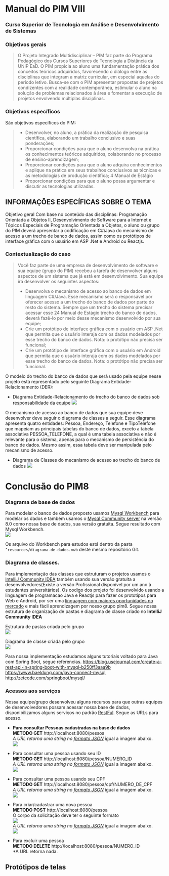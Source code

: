 # Manual do PIM VIII  
### Curso Superior de Tecnologia em Análise e Desenvolvimento de Sistemas  
  

### Objetivos gerais

> O Projeto Integrado Multidisciplinar – PIM faz parte do Programa
> Pedagógico dos Cursos Superiores de Tecnologia a Distância da UNIP
> EaD. O PIM propicia ao aluno uma fundamentação prática dos conceitos
> teóricos adquiridos, favorecendo o diálogo entre as disciplinas que
> integram a matriz curricular, em especial aquelas do período letivo.
> Busca-se com o PIM apresentar propostas de projetos condizentes com a
> realidade contemporânea, estimular o aluno na solução de problemas
> relacionados à área e fomentar a execução de projetos envolvendo
> múltiplas disciplinas.

### Objetivos específicos
São objetivos específicos do PIM: 
>  - Desenvolver, no aluno, a prática da realização de pesquisa    científica, elaborando um trabalho conclusivo e suas ponderações;
>   - Proporcionar condições para que o aluno desenvolva na prática os conhecimentos teóricos adquiridos, colaborando no processo de
> ensino-aprendizagem; 
>  - Proporcionar condições para que o aluno adquira conhecimentos e aplique na prática em seus trabalhos conclusivos as técnicas e as
> metodologias de produção científica; 4 Manual de Estágio 
>  - Proporcionar condições para que o aluno possa argumentar e discutir as tecnologias utilizadas.

## INFORMAÇÕES ESPECÍFICAS SOBRE O TEMA
Objetivo geral Com base no conteúdo das disciplinas: Programação Orientada a Objetos II, Desenvolvimento de Software para a Internet e Tópicos Especiais de Programação Orientada a Objetos, o aluno ou grupo do PIM deverá apresentar a codificação em C#/Java do mecanismo de acesso a um trecho de banco de dados, assim como os protótipos de interface gráfica com o usuário em ASP .Net e Android ou Reactjs.

### Contextualização do caso
> Você faz parte de uma empresa de desenvolvimento de software e sua
> equipe (grupo do PIM) recebeu a tarefa de desenvolver alguns aspectos
> de um sistema que já está em desenvolvimento. Sua equipe irá
> desenvolver os seguintes aspectos:
>  - Desenvolva o mecanismo de acesso ao banco de dados em linguagem C#/Java. Esse mecanismo será o responsável por oferecer acesso a um trecho do banco de dados por parte do resto do sistema. Sempre que um trecho do sistema precisar acessar esse 24 Manual de Estágio trecho do banco de dados, deverá fazê-lo por meio desse mecanismo desenvolvido por sua equipe;
>   - Crie um protótipo de interface gráfica com o usuário em ASP .Net que permita que o usuário interaja com os dados modelados por esse trecho do banco de dados. Nota: o protótipo não precisa ser funcional;
>   - Crie um protótipo de interface gráfica com o usuário em Android que permita que o usuário interaja com os dados modelados por esse trecho do banco de dados. Nota: o protótipo não precisa ser funcional.

O modelo do trecho do banco de dados que será usado pela equipe nesse projeto está representado pelo seguinte Diagrama Entidade-Relacionamento (DER):

 - Diagrama Entidade-Relacionamento do trecho do banco de dados sob responsabilidade da equipe
	![](imgs/diagrama-proposto.PNG)

O mecanismo de acesso ao banco de dados que sua equipe deve desenvolver deve seguir o diagrama de classes a seguir. Esse diagrama apresenta quatro entidades: Pessoa, Endereço, Telefone e TipoTelefone que mapeiam as principais tabelas do banco de dados, exceto a tabela associativa PESSOA_TELEFONE, a qual é uma tabela associativa e não é relevante para o sistema, apenas para o mecanismo de persistência do banco de dados. Mesmo assim, essa tabela deve ser manipulada pelo mecanismo de acesso.

 - Diagrama de Classes do mecanismo de acesso ao trecho do banco de dados
	![](imgs/diagrama-proposto.PNG)

# Conclusão do PIM8  
  
### Diagrama de base de dados
Para modelar o banco de dados proposto usamos [Mysql Workbench](https://www.mysql.com/products/workbench/) para modelar os dados e também usamos o [Mysql Community server](https://dev.mysql.com/) na versão 8.0 como nossa base de dados, sua versão gratuita. Segue resultado com Mysql Workbench.
<br/>![](imgs/diagrama-dados-final.PNG)

Os arquivo do Workbench para estudos está dentro da pasta `^resources/diagrama-de-dados.mwb` deste mesmo repositório Git.
### Diagrama de classes.
Para implementação das classes que estruturam o projetos usamos o [IntelliJ Community IDEA](https://www.jetbrains.com/pt-br/idea/) também usando sua versão gratuita a desenvolvedores(Existe a versão Profissional disponível por um ano à estudantes universitários).
Os codigo dos projeto foi desenvolvido usando a linguagem de programacao Java e Reactjs para fazer os prototipos para Web e Android, por ser uma [linguagem com maiores oportunidades no mercado](https://www.jetbrains.com/pt-br/lp/devecosystem-2020/?gclid=Cj0KCQiA-rj9BRCAARIsANB_4ADGLGTbxM8Goc2WhH5F9i3qTnZPW7Ouy32EN3D4bK0Zh2Tn5H9xvk0aAoopEALw_wcB&gclsrc=aw.ds) e mais fácil aprendizagem por nosso grupo pim8.
Segue nossa estrutura de organização de pastas e diagrama de classe criado no **IntelliJ Community IDEA**

Estrutura de pastas criada pelo grupo<br/>
![](imgs/estrutura-pastas.PNG)


Diagrama de classe criada pelo grupo<br/>
![](imgs/diagrama-classe-final.PNG)


Para nossa implementação estudamos alguns tutoriais voltado para Java com Spring Boot, segue referencias.
https://blog.usejournal.com/create-a-rest-api-in-spring-boot-with-mysql-b250ff3aaa9b
https://www.baeldung.com/java-connect-mysql
http://zetcode.com/springboot/mysql/

### Acessos aos serviços
Nossa equipe/grupo desenvolveu alguns recursos para que outras equipes de desenvolvedores possam acessar nossa base de dados, disponibilizamos alguns serviços no padrão [RestFul](https://dzone.com/articles/a-look-at-rest-api-design-patterns). Segue as URLs para acesso.

 - **Para consultar Pessoas cadastradas na base de dados**
	<br/>**METODO GET** http://localhost:8080/pessoa
    	 <br/>*A URL retorna uma string no [formato JSON](https://www.json.org/json-pt.html)* igual a imagem abaixo.
    	 <br/>![](imgs/json-all.PNG)
	 
 - Para consultar uma pessoa usando seu ID
	<br/>**METODO GET** http://localhost:8080/pessoa/NUMERO_ID
		<br/>*A URL retorna uma string no [formato JSON](https://www.json.org/json-pt.html)* igual a imagem abaixo.
    	 <br/>![](imgs/json-all.PNG)

 - Para consultar uma pessoa usando seu CPF
	<br/>**METODO GET** http://localhost:8080/pessoa/cpf/NUMERO_DE_CPF
		<br/>*A URL retorna uma string no [formato JSON](https://www.json.org/json-pt.html)* igual a imagem abaixo.
    	 <br/>![](imgs/json-all.PNG)

 - Para criar/cadastrar uma nova pessoa
	<br/>**METODO POST** http://localhost:8080/pessoa
	<br/>O corpo da solicitação deve ter o seguinte formato
	<br/>![](imgs/corpo-post.PNG)
		<br/>*A URL retorna uma string no [formato JSON](https://www.json.org/json-pt.html)* igual a imagem abaixo.
    	 <br/>![](imgs/json-all.PNG)

- Para excluir uma pessoa
	<br/>**METODO DELETE** http://localhost:8080/pessoa/NUMERO_ID
		<br/>*A URL retorna nada.

## Protótipos de telas
